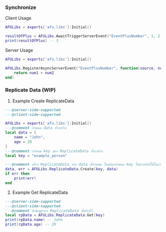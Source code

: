 ### Synchronize
Client Usage
```lua
AFULibs = exports['afu.libs']:Initial()

resultOfPlus = AFULibs.AwaitTriggerServerEvent("EventPlusNumber", 1, 2)
print(resultOfPlus) -- 3
```
Server Usage
```lua
AFULibs = exports['afu.libs']:Initial()

AFULibs.RegisterAsyncServerEvent("EventPlusNumber", function(source, num1, num2)
    return num1 + num2
end)
```

### Replicate Data (WIP)
1. Example Create ReplicateData
```lua
---@server-side-supported
---@client-side-supported

AFULibs = exports['afu.libs']:Initial()
---@comment กำหนด data ที่จะสร้าง
local data = {
    name = "John",
    age = 20
}
---@comment กำหนด key ของ ReplicateData ที่จะสร้าง
local key = "example_person"

---@comment สร้าง ReplicateData จาก data ที่กำหนด โดยต้องกำหนด key ให้ตรงกับที่ใช้ในการเรียกใช้งาน
data, err = AFULibs.ReplicateData.Create(key, data)
if err then
    print(err)
end
```
2. Example Get ReplicateData
```lua
---@server-side-supported
---@client-side-supported
---@comment ดึงข้อมูลจาก ReplicateData ที่สร้างไว้
local rpData = AFULibs.ReplicateData.Get(key)
print(rpData.name) -- John
print(rpData.age) -- 20
```